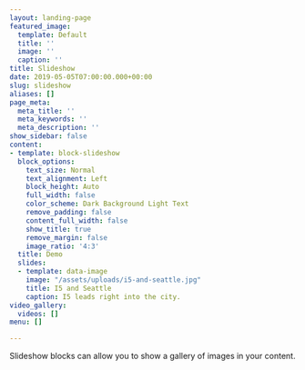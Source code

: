 ```yaml
---
layout: landing-page
featured_image:
  template: Default
  title: ''
  image: ''
  caption: ''
title: Slideshow
date: 2019-05-05T07:00:00.000+00:00
slug: slideshow
aliases: []
page_meta:
  meta_title: ''
  meta_keywords: ''
  meta_description: ''
show_sidebar: false
content:
- template: block-slideshow
  block_options:
    text_size: Normal
    text_alignment: Left
    block_height: Auto
    full_width: false
    color_scheme: Dark Background Light Text
    remove_padding: false
    content_full_width: false
    show_title: true
    remove_margin: false
    image_ratio: '4:3'
  title: Demo
  slides:
  - template: data-image
    image: "/assets/uploads/i5-and-seattle.jpg"
    title: I5 and Seattle
    caption: I5 leads right into the city.
video_gallery:
  videos: []
menu: []

---
```

Slideshow blocks can allow you to show a gallery of images in your content. 